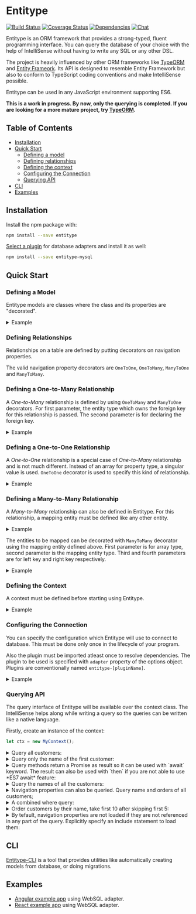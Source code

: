 # Entitype

<!-- Badges section here. -->
[![Build Status][travis-badge-image]][travis-badge-url]
[![Coverage Status][coveralls-badge-image]][coveralls-badge-url]
[![Dependencies][dependencies-badge-image]][dependencies-badge-url]
[![Chat][chat-badge-image]][chat-badge-url]

Entitype is an ORM framework that provides a strong-typed, fluent programming interface. You can query the database of your choice with the help of IntelliSense without having to write any SQL or any other DSL.

The project is heavily influenced by other ORM frameworks like [TypeORM][typeorm-url] and [Entity Frameork][entity-framework-url]. Its API is designed to resemble Entity Framework but also to conform to TypeScript coding conventions and make IntelliSense possible.

Entitype can be used in any JavaScript environment supporting ES6.

__This is a work in progress. By now, only the querying is completed. If you are looking for a more mature project, try [TypeORM][typeorm-url].__

## Table of Contents

* [Installation](#installation)
* [Quick Start](#quick-start)
  * [Defining a model](#defining-a-model)
  * [Defining relationships](#defining-relationships)
  * [Defining the context](#defining-the-context)
  * [Configuring the Connection](#configuring-the-connection)
  * [Querying API](#querying-api)
* [CLI](#cli)
* [Examples](#examples)

## Installation

Install the npm package with:

```bash
npm install --save entitype
```

[Select a plugin][entitype-plugins-url] for database adapters and install it as well:

```bash
npm install --save entitype-mysql
```

## Quick Start

### Defining a Model

Entitype models are classes where the class and its properties are "decorated".

<details>
<summary>
Example
</summary>

```typescript
import { Column, Entity } from 'entitype';

@Entity('customers')
export class Customer {

  @Column().type.int().primaryKey(true)
  id: number;

  @Column(`last_name`).type.varchar(50).index()
  name?: string;
}
```

</details>

### Defining Relationships

Relationships on a table are defined by putting decorators on navigation properties.

The valid navigation property decorators are `OneToOne`, `OneToMany`, `ManyToOne` and `ManyToMany`.

### Defining a One-to-Many Relationship

A *One-to-Many* relationship is defined by using `OneToMany` and `ManyToOne` decorators. For first parameter, the entity type which owns the foreign key for this relationship is passed. The second parameter is for declaring the foreign key.

<details>
<summary>
Example
</summary>

```typescript
export class Customer {
  /* ........... */

  @OneToMany(type => Order, x => x.customerId)
  orders: Order[];
}

@Entity('orders')
export class Order {
  @Column().type.int().primaryKey(true)
  id: number;

  @Column(`customer_id`)
  customerId: number;

  @ManyToOne(type => Order, x => x.customerId)
  customer: Customer;
}
```

</details>

### Defining a One-to-One Relationship

A *One-to-One* relationship is a special case of *One-to-Many* relationship and is not much different. Instead of an array for property type, a singular value is used. `OneToOne` decorator is used to specify this kind of relationship.

<details>
<summary>
Example
</summary>

```typescript
export class Customer {
  /* ........... */

  @OneToOne(type => Order, x => x.customerId)
  orders: Order;  // <------ Note the difference here
}

@Entity('orders')
export class Order {
  @Column().type.int().primaryKey(true)
  id: number;

  @Column(`customer_id`)
  customerId: number;

  @OneToOne(type => Order, x => x.customerId)
  customer: Customer;
}
```

</details>

### Defining a Many-to-Many Relationship

A *Many-to-Many* relationship can also be defined in Entitype. For this relationship, a mapping entity must be defined like any other entity.

<details>
<summary>
Example
</summary>

```typescript
@Entity('employee_privileges_mapping_table')
export class EmployeePrivilege {

  @Column('employee_id').primaryKey()
  employeeId: number;

  @Column('privilege_id').primaryKey()
  privilegeId: number;
}
```

</details>

The entities to be mapped can be decorated with `ManyToMany` decorator using the mapping entity defined above. First parameter is for array type, second parameter is the mapping entity type. Third and fourth parameters are for left key and right key respectively.

<details>
<summary>
Example
</summary>

```typescript
@Entity('employees')
export class Employee {
  /* ---- Other properties, including the primary key ----  */

  @ManyToMany(type => Privilege, joinType => EmployeePrivilege, x => x.employeeId, x => x.privilegeId)
  employeePrivileges: Privilege[];
}

@Entity('privileges')
export class Privilege {
  /* ---- Other properties, including the primary key ----  */

  @ManyToMany(type => Employee, joinType => EmployeePrivilege, x => x.privilegeId, x => x.employeeId)
  employeePrivileges: Employee[];
}

```

</details>

### Defining the Context

A context must be defined before starting using Entitype.

<details>
<summary>
Example
</summary>

```typescript
import { DbCollection, EntitypeContext, IQueryable } from 'entitype';

export class MyContext extends EntitypeContext {

  @DbCollection(() => Customer)
  customers: IQueryable<Customer>;

  @DbCollection(() => Order)
  orders: IQueryable<Order>;
}

```

</details>

### Configuring the Connection

You can specify the configuration which Entitype will use to connect to database. This must be done only once in the lifecycle of your program.

Also the plugin must be imported atleast once to resolve dependencies. The plugin to be used is specified with `adapter` property of the options object. Plugins are conventionally named `entitype-[pluginName]`.

<details>
<summary>
Example
</summary>

```typescript
import { useConfiguration } from 'entitype';
import { MysqlConnectionOptions } from 'entitype-mysql';

useConfiguration(<MysqlConnectionOptions>{
  adapter: 'mysql',
  database: 'mydb',
  host: 'localhost',
  port: 3306,
  password: '*********',
  user: 'root'
})
```

</details>

### Querying API

The query interface of Entitype will be available over the context class. The IntelliSense helps along while writing a query so the queries can be written like a native language.

Firstly, create an instance of the context:

```typescript
let ctx = new MyContext();
```

<details>
<summary>
Query all customers:
</summary>

```typescript
let customers = await ctx.customers.toList();
```

</details>

<details>
<summary>
Query only the name of the first customer:
</summary>

```typescript
// name is of type 'string'
let name = await ctx.customers
  .select(x => x.name)
  .first();
```

</details>

<details>
<summary>
Query methods return a Promise as result so it can be used with `await` keyword. The result can also be used with `then` if you are not able to use *ES7 await* feature:
</summary>

```typescript
ctx.customers
  .select(x => x.name)
  .first()
  .then(name => console.log(`My first customer's name is ` + name));
```

</details>

<details>
<summary>
Query the names of all the customers:
</summary>

```typescript
// names is of type 'string[]'
let names = await ctx.customers
  .select(x => x.name)
  .toList();
```

</details>

<details>
<summary>
Navigation properties can also be queried. Query name and orders of all customers;
</summary>

```typescript
// namesAndOrders is of type '{ name: string, orders: Order[] }'
let namesAndOrders = await ctx.customers
  .select(x => ({name: x.name, orders: x.orders }))
  .toList();
```

</details>

<details>
<summary>
A combined where query:
</summary>

```typescript
let customers = await ctx.customers
  .where(x => x.name).not.isNull()
  .or
  .where(x => x.id).in([5,6,7])
  .toList();
```

</details>

<details>
<summary>
Order customers by their name, take first 10 after skipping first 5:
</summary>

```typescript
let customerNamesOrdered = await ctx.customers
  .orderByAscending(x => x.name)
  .skip(5)
  .take(10)
  .toList();
```

</details>

<details>
<summary>
By tefault, navigation properties are not loaded if they are not referenced in any part of the query. Explicitly specify an include statement to load them: 
</summary>

```typescript
let customerNamesOrdered = await ctx.customers
  .include(x => x.orders)
  .toList();
```

</details>

## CLI

[Entitype-CLI][entitype-cli-url] is a tool that provides utilities like automatically creating models from database, or doing migrations.

## Examples

* [Angular example app][entitype-angular-example-url] using WebSQL adapter.
* [React example app][entitype-react-example-url] using WebSQL adapter.

[travis-badge-image]: https://travis-ci.org/entitype/entitype.svg?branch=master
[travis-badge-url]: https://travis-ci.org/entitype/entitype
[coveralls-badge-image]: https://coveralls.io/repos/github/entitype/entitype/badge.svg?branch=master
[coveralls-badge-url]: https://coveralls.io/github/entitype/entitype?branch=master
[dependencies-badge-image]: https://david-dm.org/entitype/entitype.svg
[dependencies-badge-url]: https://david-dm.org/entitype/entitype
[chat-badge-image]: https://badges.gitter.im/entitype/entitype.svg
[chat-badge-url]: https://gitter.im/entitype/Lobby?utm_source=badge&utm_medium=badge&utm_campaign=pr-badge&utm_content=badge

[entitype-url]: https://github.com/entitype/entitype
[entitype-cli-url]: https://github.com/entitype/entitype/tree/master/packages/entitype-cli
[typeorm-url]: https://github.com/typeorm/typeorm
[entity-framework-url]: https://github.com/aspnet/EntityFramework6
[entitype-plugins-url]: https://www.npmjs.com/search?q=entitype

[entitype-angular-example-url]: https://stackblitz.com/edit/angular-entitype-demo?file=demo.ts
[entitype-react-example-url]: https://stackblitz.com/edit/react-entitype-demo?file=demo.tsx
